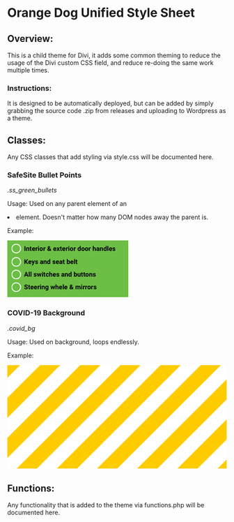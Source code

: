 # Orange Dog Unified Style Sheet
## Overview:
This is a child theme for Divi, it adds some common theming to reduce the usage of the Divi custom CSS field, and reduce re-doing the same work multiple times.

### Instructions:
It is designed to be automatically deployed, but can be added by simply grabbing the source code .zip from releases and uploading to Wordpress as a theme.




## Classes:

Any CSS classes that add styling via style.css will be documented here.



### SafeSite Bullet Points

*.ss_green_bullets*

Usage: Used on any parent element of an <li> element. Doesn't matter how many DOM nodes away the parent is.

Example:

![ss_green_bullets_screenshot](README.assets/ss_green_bullets_screenshot.png)

### COVID-19 Background

*.covid_bg*

Usage: Used on background, loops endlessly.

Example:

![stripes](README.assets/stripes.svg)

## Functions:
Any functionality that is added to the theme via functions.php will be documented here.
